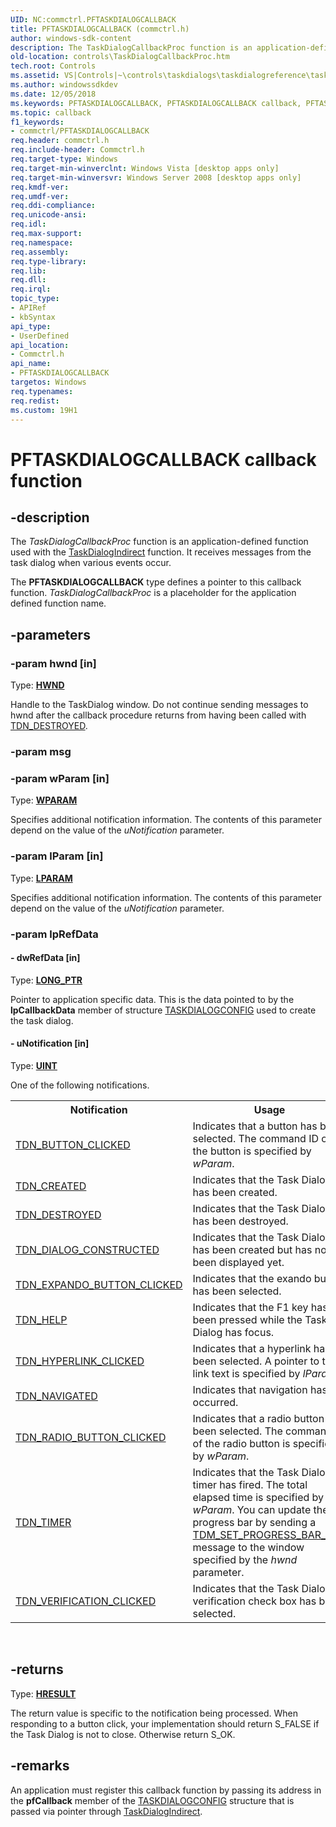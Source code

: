 ```yaml
---
UID: NC:commctrl.PFTASKDIALOGCALLBACK
title: PFTASKDIALOGCALLBACK (commctrl.h)
author: windows-sdk-content
description: The TaskDialogCallbackProc function is an application-defined function used with the TaskDialogIndirect function.
old-location: controls\TaskDialogCallbackProc.htm
tech.root: Controls
ms.assetid: VS|Controls|~\controls\taskdialogs\taskdialogreference\taskdialogfunctions\taskdialogcallbackproc.htm
ms.author: windowssdkdev
ms.date: 12/05/2018
ms.keywords: PFTASKDIALOGCALLBACK, PFTASKDIALOGCALLBACK callback, PFTASKDIALOGCALLBACK callback function [Windows Controls], _shell_TaskDialogCallbackProc, _shell_TaskDialogCallbackProc_cpp, commctrl/PFTASKDIALOGCALLBACK, controls.TaskDialogCallbackProc, controls._shell_TaskDialogCallbackProc
ms.topic: callback
f1_keywords:
- commctrl/PFTASKDIALOGCALLBACK
req.header: commctrl.h
req.include-header: Commctrl.h
req.target-type: Windows
req.target-min-winverclnt: Windows Vista [desktop apps only]
req.target-min-winversvr: Windows Server 2008 [desktop apps only]
req.kmdf-ver: 
req.umdf-ver: 
req.ddi-compliance: 
req.unicode-ansi: 
req.idl: 
req.max-support: 
req.namespace: 
req.assembly: 
req.type-library: 
req.lib: 
req.dll: 
req.irql: 
topic_type:
- APIRef
- kbSyntax
api_type:
- UserDefined
api_location:
- Commctrl.h
api_name:
- PFTASKDIALOGCALLBACK
targetos: Windows
req.typenames: 
req.redist: 
ms.custom: 19H1
---
```


# PFTASKDIALOGCALLBACK callback function


## -description


The <i>TaskDialogCallbackProc</i> function is an application-defined function used with the <a href="https://docs.microsoft.com/windows/desktop/api/commctrl/nf-commctrl-taskdialogindirect">TaskDialogIndirect</a> function. It receives messages from the task dialog when various events occur.

The <b>PFTASKDIALOGCALLBACK</b> type defines a pointer to this callback function. <i>TaskDialogCallbackProc</i> is a placeholder for the application defined function name.


## -parameters




### -param hwnd [in]

Type: <b><a href="https://docs.microsoft.com/windows/desktop/WinProg/windows-data-types">HWND</a></b>

Handle to the TaskDialog window. Do not continue sending messages to hwnd after the callback procedure returns from having been called with <a href="https://docs.microsoft.com/windows/desktop/Controls/tdn-destroyed">TDN_DESTROYED</a>.
				


### -param msg


### -param wParam [in]

Type: <b><a href="https://docs.microsoft.com/windows/desktop/WinProg/windows-data-types">WPARAM</a></b>

Specifies additional notification information.  The contents of this parameter depend on the value of the <i>uNotification</i> parameter.


### -param lParam [in]

Type: <b><a href="https://docs.microsoft.com/windows/desktop/WinProg/windows-data-types">LPARAM</a></b>

Specifies additional notification information.  The contents of this parameter depend on the value of the <i>uNotification</i> parameter.


### -param lpRefData








#### - dwRefData [in]

Type: <b><a href="https://docs.microsoft.com/windows/desktop/WinProg/windows-data-types">LONG_PTR</a></b>

Pointer to application specific data. This is the data pointed to by the <b>lpCallbackData</b> member of structure <a href="https://docs.microsoft.com/windows/desktop/api/commctrl/ns-commctrl-taskdialogconfig">TASKDIALOGCONFIG</a> used to create the task dialog.


#### - uNotification [in]

Type: <b><a href="https://docs.microsoft.com/windows/desktop/WinProg/windows-data-types">UINT</a></b>

One of the following notifications.
				

<table class="clsStd">
<tr>
<th>Notification</th>
<th>Usage</th>
</tr>
<tr>
<td>
<a href="https://docs.microsoft.com/windows/desktop/Controls/tdn-button-clicked">TDN_BUTTON_CLICKED</a>
</td>
<td>Indicates that a button has been selected. The command ID of the button is specified by <i>wParam</i>.</td>
</tr>
<tr>
<td>
<a href="https://docs.microsoft.com/windows/desktop/Controls/tdn-created">TDN_CREATED</a>
</td>
<td>Indicates that the Task Dialog has been created.</td>
</tr>
<tr>
<td>
<a href="https://docs.microsoft.com/windows/desktop/Controls/tdn-destroyed">TDN_DESTROYED</a>
</td>
<td>Indicates that the Task Dialog has been destroyed.</td>
</tr>
<tr>
<td>
<a href="https://docs.microsoft.com/windows/desktop/Controls/tdn-dialog-constructed">TDN_DIALOG_CONSTRUCTED</a>
</td>
<td>Indicates that the Task Dialog has been created but has not been displayed yet.</td>
</tr>
<tr>
<td>
<a href="https://docs.microsoft.com/windows/desktop/Controls/tdn-expando-button-clicked">TDN_EXPANDO_BUTTON_CLICKED</a>
</td>
<td>Indicates that the exando button has been selected.</td>
</tr>
<tr>
<td>
<a href="https://docs.microsoft.com/windows/desktop/Controls/tdn-help">TDN_HELP</a>
</td>
<td>Indicates that the F1 key has been pressed while the Task Dialog has focus.</td>
</tr>
<tr>
<td>
<a href="https://docs.microsoft.com/windows/desktop/Controls/tdn-hyperlink-clicked">TDN_HYPERLINK_CLICKED</a>
</td>
<td>Indicates that a hyperlink has been selected. A pointer to the link text is specified by <i>lParam</i>.</td>
</tr>
<tr>
<td>
<a href="https://docs.microsoft.com/windows/desktop/Controls/tdn-navigated">TDN_NAVIGATED</a>
</td>
<td>Indicates that navigation has occurred.</td>
</tr>
<tr>
<td>
<a href="https://docs.microsoft.com/windows/desktop/Controls/tdn-radio-button-clicked">TDN_RADIO_BUTTON_CLICKED</a>
</td>
<td>Indicates that a radio button has been selected. The command ID of the radio button is specified by <i>wParam</i>.</td>
</tr>
<tr>
<td>
<a href="https://docs.microsoft.com/windows/desktop/Controls/tdn-timer">TDN_TIMER</a>
</td>
<td>Indicates that the Task Dialog timer has fired. The total elapsed time is specified by <i>wParam</i>. You can update the progress bar by sending a <a href="https://docs.microsoft.com/windows/desktop/Controls/tdm-set-progress-bar-pos">TDM_SET_PROGRESS_BAR_POS</a> message to the window specified by the <i>hwnd</i> parameter.</td>
</tr>
<tr>
<td>
<a href="https://docs.microsoft.com/windows/desktop/Controls/tdn-verification-clicked">TDN_VERIFICATION_CLICKED</a>
</td>
<td>Indicates that the Task Dialog verification check box has been selected.</td>
</tr>
</table>
 


## -returns



Type: <b><a href="https://docs.microsoft.com/windows/desktop/WinProg/windows-data-types">HRESULT</a></b>

The return value is specific to the notification being processed. When responding to a button click, your implementation should return S_FALSE if the Task Dialog is not to close. Otherwise return S_OK.




## -remarks



An application must register this callback function by passing its address in the <b>pfCallback</b> member of  the <a href="https://docs.microsoft.com/windows/desktop/api/commctrl/ns-commctrl-taskdialogconfig">TASKDIALOGCONFIG</a> structure that is passed via pointer through <a href="https://docs.microsoft.com/windows/desktop/api/commctrl/nf-commctrl-taskdialogindirect">TaskDialogIndirect</a>.



